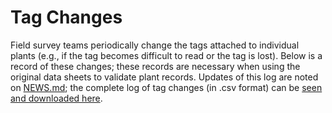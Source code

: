 Tag Changes
================

Field survey teams periodically change the tags attached to individual plants (e.g., if the tag becomes difficult to read or the tag is lost). Below is a record of these changes; these records are necessary when using the original data sheets to validate plant records. Updates of this log are noted on [NEWS.md](/NEWS.md); the complete log of tag changes (in .csv format) can be [seen and downloaded here](https://github.com/BrunaLab/HeliconiaSurveys/blob/master/data/survey_clean/tag_changes.csv).
